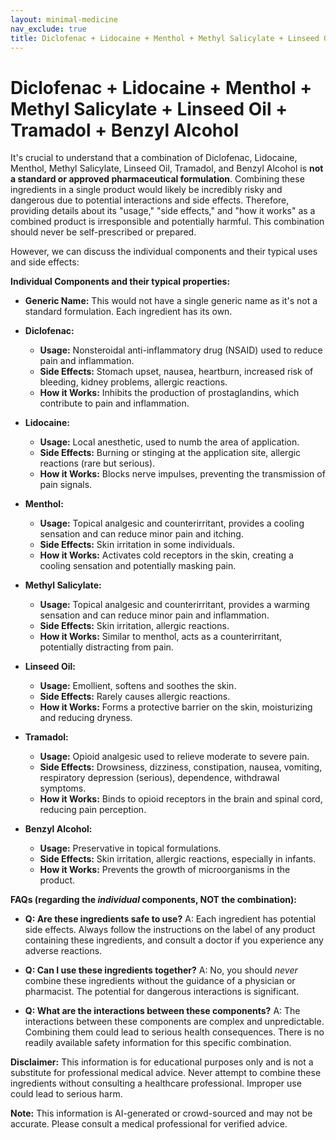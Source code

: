 ```yaml
---
layout: minimal-medicine
nav_exclude: true
title: Diclofenac + Lidocaine + Menthol + Methyl Salicylate + Linseed Oil + Tramadol + Benzyl Alcohol
---
```


# Diclofenac + Lidocaine + Menthol + Methyl Salicylate + Linseed Oil + Tramadol + Benzyl Alcohol

It's crucial to understand that a combination of Diclofenac, Lidocaine, Menthol, Methyl Salicylate, Linseed Oil, Tramadol, and Benzyl Alcohol is **not a standard or approved pharmaceutical formulation**.  Combining these ingredients in a single product would likely be incredibly risky and dangerous due to potential interactions and side effects.  Therefore, providing details about its "usage," "side effects," and "how it works" as a combined product is irresponsible and potentially harmful.  This combination should never be self-prescribed or prepared.

However, we can discuss the individual components and their typical uses and side effects:

**Individual Components and their typical properties:**

* **Generic Name:**  This would not have a single generic name as it's not a standard formulation.  Each ingredient has its own.

* **Diclofenac:**
    * **Usage:** Nonsteroidal anti-inflammatory drug (NSAID) used to reduce pain and inflammation.
    * **Side Effects:** Stomach upset, nausea, heartburn, increased risk of bleeding, kidney problems, allergic reactions.
    * **How it Works:** Inhibits the production of prostaglandins, which contribute to pain and inflammation.

* **Lidocaine:**
    * **Usage:** Local anesthetic, used to numb the area of application.
    * **Side Effects:**  Burning or stinging at the application site, allergic reactions (rare but serious).
    * **How it Works:** Blocks nerve impulses, preventing the transmission of pain signals.

* **Menthol:**
    * **Usage:** Topical analgesic and counterirritant, provides a cooling sensation and can reduce minor pain and itching.
    * **Side Effects:**  Skin irritation in some individuals.
    * **How it Works:**  Activates cold receptors in the skin, creating a cooling sensation and potentially masking pain.

* **Methyl Salicylate:**
    * **Usage:** Topical analgesic and counterirritant, provides a warming sensation and can reduce minor pain and inflammation.
    * **Side Effects:** Skin irritation, allergic reactions.
    * **How it Works:**  Similar to menthol, acts as a counterirritant, potentially distracting from pain.

* **Linseed Oil:**
    * **Usage:**  Emollient, softens and soothes the skin.
    * **Side Effects:** Rarely causes allergic reactions.
    * **How it Works:** Forms a protective barrier on the skin, moisturizing and reducing dryness.

* **Tramadol:**
    * **Usage:** Opioid analgesic used to relieve moderate to severe pain.
    * **Side Effects:**  Drowsiness, dizziness, constipation, nausea, vomiting, respiratory depression (serious), dependence, withdrawal symptoms.
    * **How it Works:** Binds to opioid receptors in the brain and spinal cord, reducing pain perception.

* **Benzyl Alcohol:**
    * **Usage:** Preservative in topical formulations.
    * **Side Effects:**  Skin irritation, allergic reactions, especially in infants.
    * **How it Works:** Prevents the growth of microorganisms in the product.


**FAQs (regarding the *individual* components, NOT the combination):**

* **Q: Are these ingredients safe to use?** A:  Each ingredient has potential side effects.  Always follow the instructions on the label of any product containing these ingredients, and consult a doctor if you experience any adverse reactions.

* **Q: Can I use these ingredients together?** A: No, you should *never* combine these ingredients without the guidance of a physician or pharmacist.  The potential for dangerous interactions is significant.

* **Q: What are the interactions between these components?** A:  The interactions between these components are complex and unpredictable. Combining them could lead to serious health consequences.  There is no readily available safety information for this specific combination.

**Disclaimer:** This information is for educational purposes only and is not a substitute for professional medical advice.  Never attempt to combine these ingredients without consulting a healthcare professional.  Improper use could lead to serious harm.


**Note:** This information is AI-generated or crowd-sourced and may not be accurate. Please consult a medical professional for verified advice.